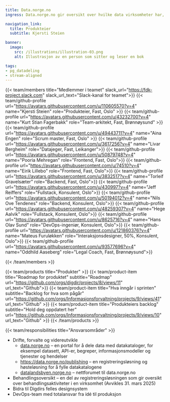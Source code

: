 ```yaml
---
title: Data.norge.no
ingress: Data.norge.no gir oversikt over hvilke data virksomheter har, som de kan dele med andre. På data.norge.no finner du beskrivelser av datasett, begreper, datatjenester, informasjonsmodeller og tjenester og hendelser. I tillegg til portalen hvor du kan se beskrivelsene, drifter teamet en registreringsløsning der de som ikke har egne kataloger kan registrere sine beskrivelser, en høsteløsning for å høste beskrivelser fra virksomhetenes egne kataloger og fra registreringsløsningen og Datalandsbyen, et forum hvor man kan diskutere datadeling og behov for data. 

navigation_link:
  title: Produkteier
  subtitle: Kjersti Steien

banner:
  image:
    src: /illustrations/illustration-03.png
    alt: Illustrasjon av en person som sitter og leser en bok

tags:
- pg_datadeling
- stream-aligned
---
```


{{< team/members title="Medlemmer i teamet" slack_url="https://fdk-project.slack.com" slack_url_text="Slack-kanal for teamet">}}
{{< team/github-profile url="https://avatars.githubusercontent.com/u/110605570?v=4" name="Kjersti Steien" role="Produkteier, Fast, Oslo" >}}
{{< team/github-profile url="https://avatars.githubusercontent.com/u/43232700?v=4" name="Kurt Stian Fagerbakk" role="Team-arkitekt, Fast, Brønnøysund" >}}
{{< team/github-profile url="https://avatars.githubusercontent.com/u/49443711?v=4" name="Aina Engen" role="Scrum master, Fast, Oslo" >}}
{{< team/github-profile url="https://avatars.githubusercontent.com/u/3617256?v=4" name="Livar Bergheim" role="Datajeger, Fast, Leikanger">}}
{{< team/github-profile url="https://avatars.githubusercontent.com/u/50879748?v=4" name="Pooria Mehregan" role="Frontend, Fast, Oslo">}}
{{< team/github-profile url="https://avatars.githubusercontent.com/u/74510?v=4" name="Eirik Lillebo" role="Frontend, Fast, Oslo">}}
{{< team/github-profile url="https://avatars.githubusercontent.com/u/3832517?v=4" name="Torleif Gravelsæter" role="Backend, Fast, Oslo">}}
{{< team/github-profile url="https://avatars.githubusercontent.com/u/430997?v=4" name="Jeff Reiffers" role="Fullstack, Konsulent, Oslo">}}
{{< team/github-profile url="https://avatars.githubusercontent.com/u/50194012?v=4" name="Nils Ove Tendenes" role="Backend, Konsulent, Oslo">}}
{{< team/github-profile url="https://avatars.githubusercontent.com/u/48259307?v=4" name="Hege Aalvik" role="Fullstack, Konsulent, Oslo">}}
{{< team/github-profile url="https://avatars.githubusercontent.com/u/8625716?v=4" name="Hans Olav Sund" role="DevOps-ingeniør, Konsulent, Oslo">}}
{{< team/github-profile url="https://avatars.githubusercontent.com/u/121860376?v=4" name="Mateus Furuløkken" role="Interaksjonsdesigner, 50%, Konsulent, Oslo">}}
{{< team/github-profile url="https://avatars.githubusercontent.com/u/93577696?v=4" name="Oddhild Aaseberg" role="Legal Coach, Fast, Brønnøysund">}}

{{< /team/members >}}

{{< team/products title="Produkter" >}}
{{< team/product-item title="Roadmap for produktet" subtitle="Roadmap" url="https://github.com/orgs/digdir/projects/8/views/11" url_text="Github">}}
{{< team/product-item title="Hva inngår i sprinten" subtitle="Backlog for hva som pågår" url="https://github.com/orgs/Informasjonsforvaltning/projects/9/views/41" url_text="Github" >}}
{{< team/product-item title="Produkteiers backlog" subtitle="Hold deg oppdatert her" url="https://github.com/orgs/Informasjonsforvaltning/projects/9/views/10" url_text="Github" >}}
{{< /team/products >}}

{{< team/responsibilities title="Ansvarsområder" >}}

- Drifte, forvalte og videreutvikle
  - [data.norge.no](https://data.norge.no/) – en portal for å dele data med datakataloger, for eksempel datasett, API-er, begreper, informasjonsmodeller og tjenester og hendelser
  - https://data.norge.no/publishing – en registreringsløsning og høsteløsning for å fylle datakatalogene
  - [datalandsbyen.norge.no](https://datalandsbyen.norge.no/) – nettforumet til data.norge.no
- Behandlingsoversikt – en del av registreringsløsningen som gir oversikt over behandlingsaktiviteter i en virksomhet (Avvikles 31. mars 2025)
- Bidra til Digdirs felles designsystem
- DevOps-team med totalansvar fra idé til produksjon

